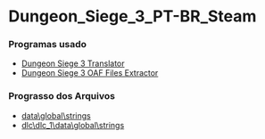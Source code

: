 # Dungeon_Siege_3_PT-BR_Steam

### Programas usado
- [Dungeon Siege 3 Translator](http://raptor-cestiny.cz/download/dungeon-siege-3-translator.html)
- [ Dungeon Siege 3 OAF Files Extractor](http://raptor-cestiny.cz/download/dungeon-siege-3-oaf-files-extractor.html)

### Prograsso dos Arquivos
- [data\global\strings](progresso_data.md)
- [dlc\dlc_1\data\global\strings](progresso_dlc.md)